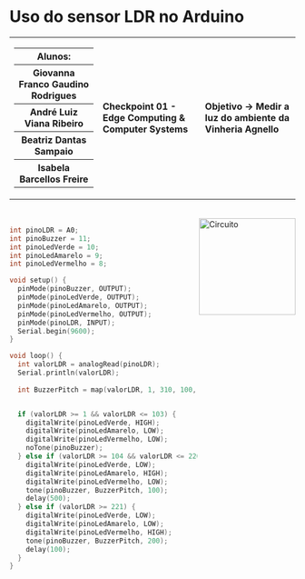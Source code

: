# Uso do sensor LDR no Arduino

<table>
  <tr>
    <td>
      <div>
        <table>
          <tr>
            <th>Alunos:</th>
          </tr>
          <tr>
            <th>Giovanna Franco Gaudino Rodrigues</th>
          </tr>
          <tr>
            <th>André Luiz Viana Ribeiro</th>
          </tr>
          <tr>
            <th>Beatriz Dantas Sampaio</th>
          </tr>
          <tr>
            <th>Isabela Barcellos Freire</th>
          </tr>
        </table>
      </div>
    </td>
    <td>
      <div>
        <b>Checkpoint 01 - Edge Computing & Computer Systems</b>
      <td> <b>Objetivo → Medir a luz do ambiente da Vinheria Agnello</b> </td>
      </div>
    </td>
  </tr>
</table>



<br>

<img height="170em" src="https://github.com/Ctrl-Alt-Challenge/CP01-EDCS/assets/110347145/380dc885-c458-4837-be2e-220c2b4f8a35" alt="Circuito" align="right">

<div align="left" width="600px">
  
```c++
int pinoLDR = A0;
int pinoBuzzer = 11;
int pinoLedVerde = 10;
int pinoLedAmarelo = 9;
int pinoLedVermelho = 8;

void setup() {
  pinMode(pinoBuzzer, OUTPUT);
  pinMode(pinoLedVerde, OUTPUT);
  pinMode(pinoLedAmarelo, OUTPUT);
  pinMode(pinoLedVermelho, OUTPUT);
  pinMode(pinoLDR, INPUT);
  Serial.begin(9600);
}

void loop() {
  int valorLDR = analogRead(pinoLDR);
  Serial.println(valorLDR);
  
  int BuzzerPitch = map(valorLDR, 1, 310, 100, 400);


  if (valorLDR >= 1 && valorLDR <= 103) {  
    digitalWrite(pinoLedVerde, HIGH);
    digitalWrite(pinoLedAmarelo, LOW);
    digitalWrite(pinoLedVermelho, LOW);
    noTone(pinoBuzzer); 
  } else if (valorLDR >= 104 && valorLDR <= 220) { 
    digitalWrite(pinoLedVerde, LOW);
    digitalWrite(pinoLedAmarelo, HIGH);
    digitalWrite(pinoLedVermelho, LOW);
    tone(pinoBuzzer, BuzzerPitch, 100);
    delay(500);
  } else if (valorLDR >= 221) { 
    digitalWrite(pinoLedVerde, LOW);
    digitalWrite(pinoLedAmarelo, LOW);
    digitalWrite(pinoLedVermelho, HIGH);
    tone(pinoBuzzer, BuzzerPitch, 200); 
    delay(100);
  }
}

```
  </div>
